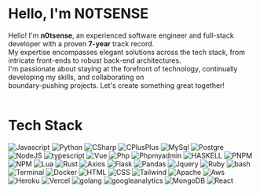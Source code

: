# Hello, I'm N0TSENSE
Hello! I'm **n0tsense**, an experienced software engineer and full-stack developer with a proven **7-year** track record. <br>
My expertise encompasses elegant solutions across the tech stack, from intricate front-ends to robust back-end architectures. <br>
I'm passionate about staying at the forefront of technology, continually developing my skills, and collaborating on <br> 
boundary-pushing projects. Let's create something great together!
<br><br>

# Tech Stack
![Javascript](https://img.shields.io/badge/Javascript-ffffff?style=for-the-badge&logo=javascript&color=5e5839)
![Python](https://img.shields.io/badge/Python-ffffff?style=for-the-badge&logo=python&logoColor=fff&color=%235487a8)
![CSharp](https://img.shields.io/badge/C%23-ffffff?style=for-the-badge&logo=csharp&color=%23573c8c)
![CPlusPlus](https://img.shields.io/badge/C%2B%2B-ffffff?style=for-the-badge&logo=cplusplus&color=%233c5f8c)
![MySql](https://img.shields.io/badge/MySql-ffffff?style=for-the-badge&logo=mysql&logoColor=%23fff&color=%234795d1)
![Postgre](https://img.shields.io/badge/Postgre-ffffff?style=for-the-badge&logo=postgresql&logoColor=%23fff&color=%231d5682)
![NodeJS](https://img.shields.io/badge/NodeJS-ffffff?style=for-the-badge&logo=nodedotjs&color=%23282928)
![typescript](https://img.shields.io/badge/TypeScript-ffffff?style=for-the-badge&logo=typescript&logoColor=fff&color=3178c6)
![Vue](https://img.shields.io/badge/Vue-ffffff?style=for-the-badge&logo=vuedotjs&color=%231c1c1c)
![Php](https://img.shields.io/badge/PHP-ffffff?style=for-the-badge&logo=php&logoColor=fff&color=%235536c7)
![Phpmyadmin](https://img.shields.io/badge/PHPMYADMIN-ffffff?style=for-the-badge&logo=phpmyadmin&logoColor=%23fff&color=%23465791)
![HASKELL](https://img.shields.io/badge/HASKELL-ffffff?style=for-the-badge&logo=haskell&color=%23604691)
![PNPM](https://img.shields.io/badge/PNPM-ffffff?style=for-the-badge&logo=pnpm&color=%23212121)
![NPM](https://img.shields.io/badge/NPM-ffffff?style=for-the-badge&logo=npm&color=%23141414)
![Lua](https://img.shields.io/badge/Lua-ffffff?style=for-the-badge&logo=lua&color=%234729a3)
![Rust](https://img.shields.io/badge/RUST-ffffff?style=for-the-badge&logo=rust&color=%23f76331)
![Axios](https://img.shields.io/badge/Axios-ffffff?style=for-the-badge&logo=axios&color=%237c21fc)
![Flask](https://img.shields.io/badge/FLASK-ffffff?style=for-the-badge&logo=flask&color=%230f0f0f)
![Pandas](https://img.shields.io/badge/PANDAS-ffffff?style=for-the-badge&logo=pandas&color=%2319215e)
![Jquery](https://img.shields.io/badge/JQUERY-ffffff?style=for-the-badge&logo=jquery&color=%234f5dc2)
![Ruby](https://img.shields.io/badge/RUBY-ffffff?style=for-the-badge&logo=ruby&color=%23c93030)
![bash](https://img.shields.io/badge/bash-ffffff?style=for-the-badge&logo=gnubash&logoColor=fff&color=%23141414)
![Terminal](https://img.shields.io/badge/TERMINAL-ffffff?style=for-the-badge&logo=windowsterminal&color=%23050505)
![Docker](https://img.shields.io/badge/docker-ffffff?style=for-the-badge&logo=docker&logoColor=fff&color=%233448c9)
![HTML](https://img.shields.io/badge/HTML-ffffff?style=for-the-badge&logo=html5&logoColor=fff&color=%23eb5426)
![CSS](https://img.shields.io/badge/CSS-ffffff?style=for-the-badge&logo=css3&color=%234664a3)
![Tailwind](https://img.shields.io/badge/Tailwind-ffffff?style=for-the-badge&logo=tailwindcss&color=%231c1c1c)
![Apache](https://img.shields.io/badge/APACHE-ffffff?style=for-the-badge&logo=apache&color=%23e64752)
![Aws](https://img.shields.io/badge/Aws-ffffff?style=for-the-badge&logo=amazonaws&color=%23e68647)
![Heroku](https://img.shields.io/badge/Heroku-ffffff?style=for-the-badge&logo=heroku&color=%234d08a6)
![Vercel](https://img.shields.io/badge/Vercel-ffffff?style=for-the-badge&logo=vercel&color=%230f0f0f)
![golang](https://img.shields.io/badge/Golang-ffffff?style=for-the-badge&logo=go&logoColor=fff&color=%230771db)
![googleanalytics](https://img.shields.io/badge/Google%20Analytics-ffffff?style=for-the-badge&logo=googleanalytics&logoColor=fff&color=%23f27b0c)
![MongoDB](https://img.shields.io/badge/MongoDB-ffffff?style=for-the-badge&logo=mongodb&logoColor=fff&color=%23239e5a)
![React](https://img.shields.io/badge/REACT-ffffff?style=for-the-badge&logo=react&logoColor=fff&color=%2333c1f5)
